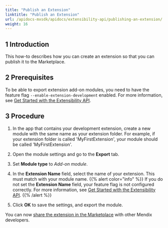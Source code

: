 ```yaml
---
title: "Publish an Extension"
linktitle: "Publish an Extension"
url: /apidocs-mxsdk/apidocs/extensibility-api/publishing-an-extension/
weight: 16
---
```


## 1 Introduction

This how-to describes how you can create an extension so that you can publish it to the Marketplace.

## 2 Prerequisites

To be able to export extension add-on modules, you need to have the feature flag `--enable-extension-development` enabled. For more information, see [Get Started with the Extensibility API](/apidocs-mxsdk/apidocs/extensibility-api/getting-started/).

## 3 Procedure

1. In the app that contains your development extension, create a new module with the same name as your extension folder. For example, if your extension folder is called 'MyFirstExtension', your module should be called 'MyFirstExtension'.

2. Open the module settings and go to the **Export** tab.

3. Set **Module type** to *Add-on module*.

4. In the **Extension Name** field, select the name of your extension. This must match with your module name.
    {{% alert color="info" %}} If you do not set the **Extension Name** field, your feature flag is not configured correctly. For more information, see [Get Started with the Extensibility API](/apidocs-mxsdk/apidocs/extensibility-api/getting-started/). {{% /alert %}}

5. Click **OK** to save the settings, and export the module.

You can now [share the extension in the Marketplace](/appstore/sharing-content/) with other Mendix developers.
